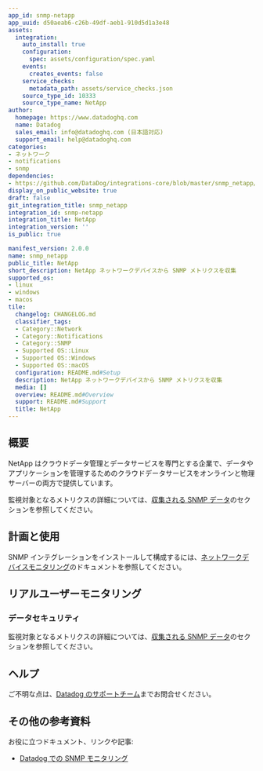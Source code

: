 ```yaml
---
app_id: snmp-netapp
app_uuid: d50aeab6-c26b-49df-aeb1-910d5d1a3e48
assets:
  integration:
    auto_install: true
    configuration:
      spec: assets/configuration/spec.yaml
    events:
      creates_events: false
    service_checks:
      metadata_path: assets/service_checks.json
    source_type_id: 10333
    source_type_name: NetApp
author:
  homepage: https://www.datadoghq.com
  name: Datadog
  sales_email: info@datadoghq.com (日本語対応)
  support_email: help@datadoghq.com
categories:
- ネットワーク
- notifications
- snmp
dependencies:
- https://github.com/DataDog/integrations-core/blob/master/snmp_netapp/README.md
display_on_public_website: true
draft: false
git_integration_title: snmp_netapp
integration_id: snmp-netapp
integration_title: NetApp
integration_version: ''
is_public: true

manifest_version: 2.0.0
name: snmp_netapp
public_title: NetApp
short_description: NetApp ネットワークデバイスから SNMP メトリクスを収集
supported_os:
- linux
- windows
- macos
tile:
  changelog: CHANGELOG.md
  classifier_tags:
  - Category::Network
  - Category::Notifications
  - Category::SNMP
  - Supported OS::Linux
  - Supported OS::Windows
  - Supported OS::macOS
  configuration: README.md#Setup
  description: NetApp ネットワークデバイスから SNMP メトリクスを収集
  media: []
  overview: README.md#Overview
  support: README.md#Support
  title: NetApp
---
```


<!--  SOURCED FROM https://github.com/DataDog/integrations-core -->


## 概要

NetApp はクラウドデータ管理とデータサービスを専門とする企業で、データやアプリケーションを管理するためのクラウドデータサービスをオンラインと物理サーバーの両方で提供しています。

監視対象となるメトリクスの詳細については、[収集される SNMP データ][1]のセクションを参照してください。

## 計画と使用

SNMP インテグレーションをインストールして構成するには、[ネットワークデバイスモニタリング][2]のドキュメントを参照してください。

## リアルユーザーモニタリング

### データセキュリティ

監視対象となるメトリクスの詳細については、[収集される SNMP データ][1]のセクションを参照してください。


## ヘルプ

ご不明な点は、[Datadog のサポートチーム][3]までお問合せください。

## その他の参考資料

お役に立つドキュメント、リンクや記事:

* [Datadog での SNMP モニタリング][4]



[1]: https://docs.datadoghq.com/ja/network_performance_monitoring/devices/data
[2]: https://docs.datadoghq.com/ja/network_performance_monitoring/devices/setup
[3]: https://docs.datadoghq.com/ja/help/
[4]: https://www.datadoghq.com/blog/monitor-snmp-with-datadog/
